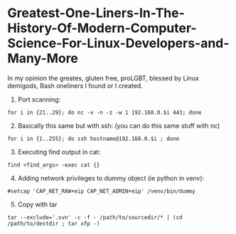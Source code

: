 # Greatest-One-Liners-In-The-History-Of-Modern-Computer-Science-For-Linux-Developers-and-Many-More
In my opinion the greates, gluten free, proLGBT, blessed by Linux demigods, Bash oneliners I found or I created.


1. Port scanning:
```
for i in {21..29}; do nc -v -n -z -w 1 192.168.0.$i 443; done 
```
2. Basically this same but with ssh: (you can do this same stuff with nc)
```
for i in {1..255}; do ssh hostname@192.168.0.$i ; done 
```
3. Executing find output in cat:
```
find <find_args> -exec cat {} 
```
4. Adding network privileges to dummy object (ie python in venv):
```
#setcap 'CAP_NET_RAW+eip CAP_NET_ADMIN+eip' /venv/bin/dummy
```
5. Copy with tar
```
tar --exclude='.svn' -c -f - /path/to/sourcedir/* | (cd /path/to/destdir ; tar xfp -)
```
